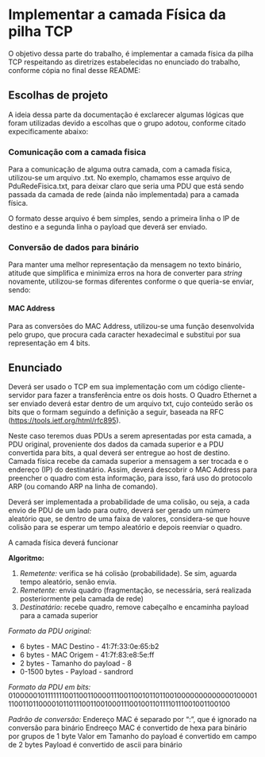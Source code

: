 # Implementar a camada Física da pilha TCP

O objetivo dessa parte do trabalho, é implementar a camada física da pilha TCP respeitando as diretrizes estabelecidas no enunciado do trabalho, conforme cópia no final desse README:

## Escolhas de projeto

A ideia dessa parte da documentação é exclarecer algumas lógicas que foram utilizadas devido a escolhas que o grupo adotou, conforme citado expecificamente abaixo:

### Comunicação com a camada fisica

Para a comunicação de alguma outra camada, com a camada física, utilizou-se um arquivo .txt. No exemplo, chamamos esse arquivo de PduRedeFisica.txt, para deixar claro que seria uma PDU que está sendo passada da camada de rede (ainda não implementada) para a camada física. 

O formato desse arquivo é bem simples, sendo a primeira linha o IP de destino e a segunda linha o payload que deverá ser enviado.

### Conversão de dados para binário

Para manter uma melhor representação da mensagem no texto binário, atitude que simplifica e minimiza erros na hora de converter para *string* novamente, utilizou-se formas diferentes conforme o que queria-se enviar, sendo:

#### MAC Address

Para as conversões do MAC Address, utilizou-se uma função desenvolvida pelo grupo, que procura cada caracter hexadecimal e substitui por sua representação em 4 bits. 

## Enunciado

Deverá ser usado o TCP em sua implementação com um código cliente-servidor para fazer a transferência entre os dois hosts. O Quadro Ethernet a ser enviado deverá estar dentro de um arquivo txt, cujo conteúdo serão os bits que o formam seguindo a definição a seguir, baseada na RFC (https://tools.ietf.org/html/rfc895). 

Neste caso teremos duas PDUs a serem apresentadas por esta camada, a PDU original, proveniente dos dados da camada superior e a PDU convertida para bits, a qual deverá ser entregue ao host de destino. Camada física recebe da camada superior a mensagem a ser trocada e o endereço (IP) do destinatário. Assim, deverá descobrir o MAC Address para preencher o quadro com esta informação, para isso, fará uso do protocolo ARP (ou comando ARP na linha de comando). 

Deverá ser implementada a probabilidade de uma colisão, ou seja, a cada envio de PDU de um lado para outro, deverá ser gerado um número aleatório que, se dentro de uma faixa de valores, considera-se que houve colisão para se esperar um tempo aleatório e depois reenviar o quadro.

A camada física deverá funcionar

**Algoritmo:**
1. *Remetente:* verifica se há colisão (probabilidade). Se sim, aguarda tempo aleatório, senão envia.
2. *Remetente:* envia quadro (fragmentação, se necessária, será realizada posteriormente pela camada de rede)
3. *Destinatário:* recebe quadro, remove cabeçalho e encaminha payload para a camada superior

*Formato da PDU original:*

* 6 bytes       - MAC Destino         - 41:7f:33:0e:65:b2
* 6 bytes       - MAC Origem          - 41:7f:83:e8:5e:ff
* 2 bytes       - Tamanho do payload  - 8
* 0-1500 bytes  - Payload             - sandrord

*Formato da PDU em bits:*
01000001011111110011001100001110011001011011001000000000000010000111001101100001011011100110010001110010011011110111001001100100

*Padrão de conversão:*
Endereço MAC é separado por “:”, que é ignorado na conversão para binário
Endreeço MAC é convertido de hexa para binário por grupos de 1 byte
Valor em Tamanho do payload é convertido em campo de 2 bytes
Payload é convertido de ascii para binário

